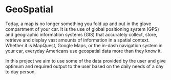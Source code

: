 # GeoSpatial

Today, a map is no longer something you fold up and put in the glove compartment of your car. 
It is the use of global positioning system (GPS) and geographic information systems (GIS) that accurately collect, store, retrieve and display vast amounts of information in a spatial context.
Whether it is MapQuest, Google Maps, or the in-dash navigation system in your car, everyday Americans use geospatial data more than they know it.

In this project we aim to use some of the data provided by the user and give optimum and required output to the user based on the daily needs of a day to day person,
